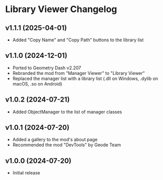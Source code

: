 # Library Viewer Changelog
## v1.1.1 (2025-04-01)
- Added "Copy Name" and "Copy Path" buttons to the library list

## v1.1.0 (2024-12-01)
- Ported to Geometry Dash v2.207
- Rebranded the mod from "Manager Viewer" to "Library Viewer"
- Replaced the manager list with a library list (.dll on Windows, .dylib on macOS, .so on Android)

## v1.0.2 (2024-07-21)
- Added ObjectManager to the list of manager classes

## v1.0.1 (2024-07-20)
- Added a gallery to the mod's about page
- Recommended the mod "DevTools" by Geode Team

## v1.0.0 (2024-07-20)
- Initial release